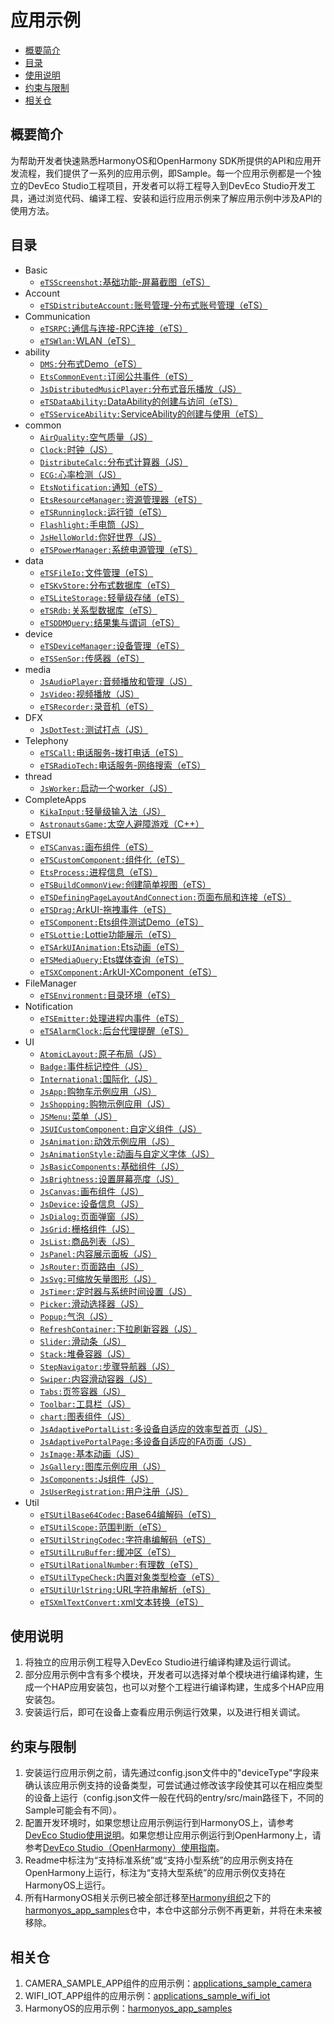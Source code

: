 # 应用示例<a name="ZH-CN_TOPIC_0000001115464207"></a>

-   [概要简介](#section1470103520301)
-   [目录](#sectionMenu)
-   [使用说明](#section17988202503116)
-   [约束与限制](#section18841871178)
-   [相关仓](#section741114082513)

## 概要简介<a name="section1470103520301"></a>

为帮助开发者快速熟悉HarmonyOS和OpenHarmony SDK所提供的API和应用开发流程，我们提供了一系列的应用示例，即Sample。每一个应用示例都是一个独立的DevEco Studio工程项目，开发者可以将工程导入到DevEco Studio开发工具，通过浏览代码、编译工程、安装和运行应用示例来了解应用示例中涉及API的使用方法。

## 目录<a name="sectionMenu"></a>
- Basic
  - [`eTSScreenshot:`基础功能-屏幕截图（eTS）](https://gitee.com/openharmony/app_samples/tree/master/Basic/eTSScreenshot)
- Account
  - [`eTSDistributeAccount:`账号管理-分布式账号管理（eTS）](https://gitee.com/openharmony/app_samples/tree/master/Account/eTSDistributeAccount)  
- Communication
  - [`eTSRPC:`通信与连接-RPC连接（eTS）](https://gitee.com/openharmony/app_samples/tree/master/Communication/eTSRPC)
  - [`eTSWlan:`WLAN（eTS）](https://gitee.com/openharmony/app_samples/tree/master/Communication/eTSWlan) 
- ability
  - [`DMS:`分布式Demo（eTS）](https://gitee.com/openharmony/app_samples/tree/master/ability/DMS)
  - [`EtsCommonEvent:`订阅公共事件（eTS）](https://gitee.com/openharmony/app_samples/tree/master/ability/EtsCommonEvent)
  - [`JsDistributedMusicPlayer:`分布式音乐播放（JS）](https://gitee.com/openharmony/app_samples/tree/master/ability/JsDistributedMusicPlayer)
  - [`eTSDataAbility:`DataAbility的创建与访问（eTS）](https://gitee.com/openharmony/app_samples/tree/master/ability/eTSDataAbility)
  - [`eTSServiceAbility:`ServiceAbility的创建与使用（eTS）](https://gitee.com/openharmony/app_samples/tree/master/ability/eTSServiceAbility)
- common
  - [`AirQuality:`空气质量（JS）](https://gitee.com/openharmony/app_samples/tree/master/common/AirQuality)
  - [`Clock:`时钟（JS）](https://gitee.com/openharmony/app_samples/tree/master/common/Clock)
  - [`DistributeCalc:`分布式计算器（JS）](https://gitee.com/openharmony/app_samples/tree/master/common/DistributeCalc)
  - [`ECG:`心率检测（JS）](https://gitee.com/openharmony/app_samples/tree/master/common/ECG)
  - [`EtsNotification:`通知（eTS）](https://gitee.com/openharmony/app_samples/tree/master/common/EtsNotification)
  - [`EtsResourceManager:`资源管理器（eTS）](https://gitee.com/openharmony/app_samples/tree/master/common/EtsResourceManager)
  - [`eTSRunninglock:`运行锁（eTS）](https://gitee.com/openharmony/app_samples/tree/master/common/eTSRunninglock)
  - [`Flashlight:`手电筒（JS）](https://gitee.com/openharmony/app_samples/tree/master/common/Flashlight)
  - [`JsHelloWorld:`你好世界（JS）](https://gitee.com/openharmony/app_samples/tree/master/common/JsHelloWorld)
  - [`eTSPowerManager:`系统电源管理（eTS）](https://gitee.com/openharmony/app_samples/tree/master/common/eTSPowerManager)
- data
  - [`eTSFileIo:`文件管理（eTS）](https://gitee.com/openharmony/app_samples/tree/master/data/eTSFileIo)
  - [`eTSKvStore:`分布式数据库（eTS）](https://gitee.com/openharmony/app_samples/tree/master/data/eTSKvStore)
  - [`eTSLiteStorage:`轻量级存储（eTS）](https://gitee.com/openharmony/app_samples/tree/master/data/eTSLiteStorage)
  - [`eTSRdb:`关系型数据库（eTS）](https://gitee.com/openharmony/app_samples/tree/master/data/eTSRdb)
  - [`eTSDDMQuery:`结果集与谓词（eTS）](https://gitee.com/openharmony/app_samples/tree/master/data/eTSDDMQuery)
- device
  - [`eTSDeviceManager:`设备管理（eTS）](https://gitee.com/openharmony/app_samples/tree/master/device/eTSDeviceManager)
  - [`eTSSenSor:`传感器（eTS）](https://gitee.com/openharmony/app_samples/tree/master/device/eTSSenSor)
- media
  - [`JsAudioPlayer:`音频播放和管理（JS）](https://gitee.com/openharmony/app_samples/tree/master/media/JsAudioPlayer)
  - [`JsVideo:`视频播放（JS）](https://gitee.com/openharmony/app_samples/tree/master/media/JsVideo)
  - [`eTSRecorder:`录音机（eTS）](https://gitee.com/openharmony/app_samples/tree/master/media/eTSRecorder)
- DFX
  - [`JsDotTest:`测试打点（JS）](https://gitee.com/openharmony/app_samples/tree/master/DFX/JsDotTest)
- Telephony
  - [`eTSCall:`电话服务-拨打电话（eTS）](https://gitee.com/openharmony/app_samples/tree/master/Telephony/eTSCall)
  - [`eTSRadioTech:`电话服务-网络搜索（eTS）](https://gitee.com/openharmony/app_samples/tree/master/Telephony/eTSRadioTech)	
- thread
  - [`JsWorker:`启动一个worker（JS）](https://gitee.com/openharmony/app_samples/tree/master/thread/JsWorker)
- CompleteApps
  - [`KikaInput:`轻量级输入法（JS）](https://gitee.com/openharmony/app_samples/tree/master/CompleteApps/KikaInput)
  - [`AstronautsGame:`太空人避障游戏（C++）](https://gitee.com/openharmony/app_samples/tree/master/CompleteApps/AstronautsGame)
- ETSUI
  - [`eTSCanvas:`画布组件（eTS）](https://gitee.com/openharmony/app_samples/tree/master/ETSUI/eTSCanvas)
  - [`eTSCustomComponent:`组件化（eTS）](https://gitee.com/zhangxinlogo/app_samples/tree/master/ETSUI/eTSCustomComponent)
  - [`EtsProcess:`进程信息（eTS）](https://gitee.com/openharmony/app_samples/tree/master/ETSUI/EtsProcess)
  - [`eTSBuildCommonView:`创建简单视图（eTS）](https://gitee.com/openharmony/app_samples/tree/master/ETSUI/eTSBuildCommonView)
  - [`eTSDefiningPageLayoutAndConnection:`页面布局和连接（eTS）](https://gitee.com/openharmony/app_samples/tree/master/ETSUI/eTSDefiningPageLayoutAndConnection)
  - [`eTSDrag:`ArkUI-拖拽事件（eTS）](https://gitee.com/openharmony/app_samples/tree/master/ETSUI/eTSDrag)
  - [`eTSComponent:`Ets组件测试Demo（eTS）](https://gitee.com/openharmony/app_samples/tree/master/ETSUI/eTSComponent)
  - [`eTSLottie:`Lottie功能展示（eTS）](https://gitee.com/openharmony/app_samples/tree/master/ETSUI/eTSLottie) 
  - [`eTSArkUIAnimation:`Ets动画（eTS）](https://gitee.com/openharmony/app_samples/tree/master/ETSUI/eTSArkUIAnimation)
  - [`eTSMediaQuery:`Ets媒体查询（eTS）](https://gitee.com/openharmony/app_samples/tree/master/ETSUI/eTSMediaQuery)
  - [`eTSXComponent:`ArkUI-XComponent（eTS）](https://gitee.com/openharmony/app_samples/tree/master/ETSUI/eTSXComponent)
- FileManager
  - [`eTSEnvironment:`目录环境（eTS）](https://gitee.com/openharmony/app_samples/tree/master/FileManager/eTSEnvironment)
- Notification
  - [`eTSEmitter:`处理进程内事件（eTS）](https://gitee.com/openharmony/app_samples/tree/master/Notification/eTSEmitter)
  - [`eTSAlarmClock:`后台代理提醒（eTS）](https://gitee.com/openharmony/app_samples/tree/master/Notification/eTSAlarmClock)
- UI
  - [`AtomicLayout:`原子布局（JS）](https://gitee.com/openharmony/app_samples/tree/master/UI/AtomicLayout)
  - [`Badge:`事件标记控件（JS）](https://gitee.com/openharmony/app_samples/tree/master/UI/Badge)
  - [`International:`国际化（JS）](https://gitee.com/openharmony/app_samples/tree/master/UI/International)
  - [`JsApp:`购物车示例应用（JS）](https://gitee.com/openharmony/app_samples/tree/master/UI/JsApp)  
  - [`JsShopping:`购物示例应用（JS）](https://gitee.com/openharmony/app_samples/tree/master/UI/JsShopping)     
  - [`JSMenu:`菜单（JS）](https://gitee.com/openharmony/app_samples/tree/master/UI/JSMenu)
  - [`JSUICustomComponent:`自定义组件（JS）](https://gitee.com/openharmony/app_samples/tree/master/UI/JSUICustomComponent)
  - [`JsAnimation:`动效示例应用（JS）](https://gitee.com/openharmony/app_samples/tree/master/UI/JsAnimation)
  - [`JsAnimationStyle:`动画与自定义字体（JS）](https://gitee.com/openharmony/app_samples/tree/master/UI/JsAnimationStyle)
  - [`JsBasicComponents:`基础组件（JS）](https://gitee.com/openharmony/app_samples/tree/master/UI/JsBasicComponents)
  - [`JsBrightness:`设置屏幕亮度（JS）](https://gitee.com/openharmony/app_samples/tree/master/UI/JsBrightness)
  - [`JsCanvas:`画布组件（JS）](https://gitee.com/openharmony/app_samples/tree/master/UI/JsCanvas)
  - [`JsDevice:`设备信息（JS）](https://gitee.com/openharmony/app_samples/tree/master/UI/JsDevice)
  - [`JsDialog:`页面弹窗（JS）](https://gitee.com/openharmony/app_samples/tree/master/UI/JsDialog)
  - [`JsGrid:`栅格组件（JS）](https://gitee.com/openharmony/app_samples/tree/master/UI/JsGrid)
  - [`JsList:`商品列表（JS）](https://gitee.com/openharmony/app_samples/tree/master/UI/JsList)
  - [`JsPanel:`内容展示面板（JS）](https://gitee.com/openharmony/app_samples/tree/master/UI/JsPanel)
  - [`JsRouter:`页面路由（JS）](https://gitee.com/openharmony/app_samples/tree/master/UI/JsRouter)
  - [`JsSvg:`可缩放矢量图形（JS）](https://gitee.com/openharmony/app_samples/tree/master/UI/JsSvg)
  - [`JsTimer:`定时器与系统时间设置（JS）](https://gitee.com/openharmony/app_samples/tree/master/UI/JsTimer)
  - [`Picker:`滑动选择器（JS）](https://gitee.com/openharmony/app_samples/tree/master/UI/Picker)
  - [`Popup:`气泡（JS）](https://gitee.com/openharmony/app_samples/tree/master/UI/Popup)
  - [`RefreshContainer:`下拉刷新容器（JS）](https://gitee.com/openharmony/app_samples/tree/master/UI/RefreshContainer)
  - [`Slider:`滑动条（JS）](https://gitee.com/openharmony/app_samples/tree/master/UI/Slider)
  - [`Stack:`堆叠容器（JS）](https://gitee.com/openharmony/app_samples/tree/master/UI/Stack)
  - [`StepNavigator:`步骤导航器（JS）](https://gitee.com/openharmony/app_samples/tree/master/UI/StepNavigator)
  - [`Swiper:`内容滑动容器（JS）](https://gitee.com/openharmony/app_samples/tree/master/UI/Swiper)
  - [`Tabs:`页签容器（JS）](https://gitee.com/openharmony/app_samples/tree/master/UI/Tabs)
  - [`Toolbar:`工具栏（JS）](https://gitee.com/openharmony/app_samples/tree/master/UI/Toolbar)
  - [`chart:`图表组件（JS）](https://gitee.com/openharmony/app_samples/tree/master/UI/chart)
  - [`JsAdaptivePortalList:`多设备自适应的效率型首页（JS）](https://gitee.com/openharmony/app_samples/tree/master/UI/JsAdaptivePortalList)
  - [`JsAdaptivePortalPage:`多设备自适应的FA页面（JS）](https://gitee.com/openharmony/app_samples/tree/master/UI/JsAdaptivePortalPage)
  - [`JsImage:`基本动画（JS）](https://gitee.com/openharmony/app_samples/tree/master/UI/JsImage)
  - [`JsGallery:`图库示例应用（JS）](https://gitee.com/openharmony/app_samples/tree/master/UI/JsGallery)
  - [`JsComponents:`Js组件（JS）](https://gitee.com/openharmony/app_samples/tree/master/UI/JsComponents)
  - [`JsUserRegistration:`用户注册（JS）](https://gitee.com/openharmony/app_samples/tree/master/UI/JsUserRegistration)
- Util
  - [`eTSUtilBase64Codec:`Base64编解码（eTS）](https://gitee.com/openharmony/app_samples/tree/master/Util/eTSUtilBase64Codec)
  - [`eTSUtilScope:`范围判断（eTS）](https://gitee.com/openharmony/app_samples/tree/master/Util/eTSUtilScope)
  - [`eTSUtilStringCodec:`字符串编解码（eTS）](https://gitee.com/openharmony/app_samples/tree/master/Util/eTSUtilStringCodec)
  - [`eTSUtilLruBuffer:`缓冲区（eTS）](https://gitee.com/openharmony/app_samples/tree/master/Util/eTSUtilLruBuffer)
  - [`eTSUtilRationalNumber:`有理数（eTS）](https://gitee.com/openharmony/app_samples/tree/master/Util/eTSUtilRationalNumber)
  - [`eTSUtilTypeCheck:`内置对象类型检查（eTS）](https://gitee.com/openharmony/app_samples/tree/master/Util/eTSUtilTypeCheck)
  - [`eTSUtilUrlString:`URL字符串解析（eTS）](https://gitee.com/openharmony/app_samples/tree/master/Util/eTSUtilUrlString)
  - [`eTSXmlTextConvert:`xml文本转换（eTS）](https://gitee.com/openharmony/app_samples/tree/master/Util/eTSXmlTextConvert)

## 使用说明<a name="section17988202503116"></a>

1.  将独立的应用示例工程导入DevEco Studio进行编译构建及运行调试。
2.  部分应用示例中含有多个模块，开发者可以选择对单个模块进行编译构建，生成一个HAP应用安装包，也可以对整个工程进行编译构建，生成多个HAP应用安装包。
3.  安装运行后，即可在设备上查看应用示例运行效果，以及进行相关调试。

## 约束与限制<a name="section18841871178"></a>

1.  安装运行应用示例之前，请先通过config.json文件中的"deviceType"字段来确认该应用示例支持的设备类型，可尝试通过修改该字段使其可以在相应类型的设备上运行（config.json文件一般在代码的entry/src/main路径下，不同的Sample可能会有不同）。
2.  配置开发环境时，如果您想让应用示例运行到HarmonyOS上，请参考[DevEco Studio使用说明](https://developer.harmonyos.com/cn/docs/documentation/doc-guides/tools_overview-0000001053582387)。如果您想让应用示例运行到OpenHarmony上，请参考[DevEco Studio（OpenHarmony）使用指南](https://gitee.com/openharmony/docs/blob/master/zh-cn/application-dev/quick-start/Readme-CN.md)。
3.  Readme中标注为“支持标准系统”或“支持小型系统”的应用示例支持在OpenHarmony上运行，标注为“支持大型系统”的应用示例仅支持在HarmonyOS上运行。
4.  所有HarmonyOS相关示例已被全部迁移至[Harmony组织](https://gitee.com/harmonyos)之下的[harmonyos\_app\_samples](https://gitee.com/harmonyos/harmonyos_app_samples)仓中，本仓中这部分示例不再更新，并将在未来被移除。

## 相关仓<a name="section741114082513"></a>

1.  CAMERA\_SAMPLE\_APP组件的应用示例：[applications\_sample\_camera](https://gitee.com/openharmony/applications_sample_camera/blob/master/README_zh.md)
2.  WIFI\_IOT\_APP组件的应用示例：[applications\_sample\_wifi\_iot](https://gitee.com/openharmony/applications_sample_wifi_iot/blob/master/README_zh.md)
3.  HarmonyOS的应用示例：[harmonyos\_app\_samples](https://gitee.com/harmonyos/harmonyos_app_samples)